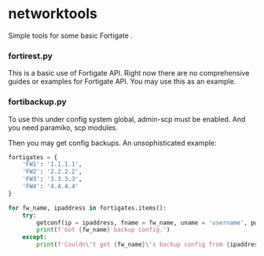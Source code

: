 # networktools
Simple tools for some basic Fortigate .

### fortirest.py

This is a basic use of Fortigate API. Right now there are no comprehensive guides or examples for Fortigate API. You may use this as an example.

### fortibackup.py

To use this under config system global, admin-scp must be enabled.
And you need paramiko, scp modules.

Then you may get config backups. An unsophisticated example:

```python
fortigates = {
	'FW1': '1.1.1.1',
	'FW2': '2.2.2.2',
	'FW3': '3.3.3.3',
	'FW4': '4.4.4.4'
}

for fw_name, ipaddress in fortigates.items():
	try:
		getconf(ip = ipaddress, fname = fw_name, uname = 'username', pword = 'password')
		print(f'Got {fw_name} backup config.')
	except:
		print(f'Couldn\'t get {fw_name}\'s backup config from {ipaddress}')
```
